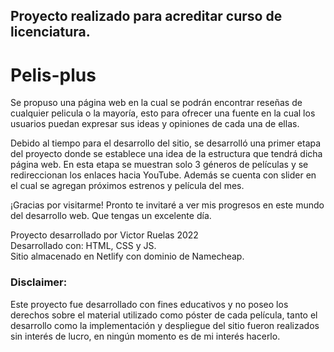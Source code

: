 ## Proyecto realizado para acreditar curso de licenciatura.

# Pelis-plus
Se propuso una página web en la cual se podrán encontrar reseñas de cualquier pelicula o la mayoría, esto para ofrecer una fuente en la cual los usuarios puedan expresar sus ideas y opiniones de cada una de ellas.

Debido al tiempo para el desarrollo del sitio, se desarrolló una primer etapa del proyecto donde se establece una idea de la estructura que tendrá dicha página web. En esta etapa se muestran solo 3 géneros de películas y se redireccionan los enlaces hacia YouTube. Además se cuenta con slider en el cual se agregan próximos estrenos y película del mes.

¡Gracias por visitarme!
Pronto te invitaré a ver mis progresos en este mundo del desarrollo web. Que tengas un excelente día.  


Proyecto desarrollado por Victor Ruelas 2022  
Desarrollado con: HTML, CSS y JS.  
Sitio almacenado en Netlify con dominio de Namecheap.  


### Disclaimer:

Este proyecto fue desarrollado con fines educativos y no poseo los derechos sobre el material utilizado como póster de cada película, tanto el desarrollo como la implementación y despliegue del sitio fueron realizados sin interés de lucro, en ningún momento es de mi interés hacerlo.
